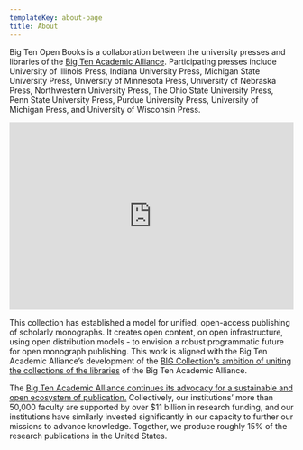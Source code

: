 ```yaml
---
templateKey: about-page
title: About
---
```

Big Ten Open Books is a collaboration between the university presses and libraries of the [Big Ten Academic Alliance](https://btaa.org). Participating presses include University of Illinois Press, Indiana University Press, Michigan State University Press, University of Minnesota Press, University of Nebraska Press, Northwestern University Press, The Ohio State University Press, Penn State University Press, Purdue University Press, University of Michigan Press, and University of Wisconsin Press.

<div style="max-width:608px"><div style="position:relative;padding-bottom:66.118421052632%"><iframe id="kaltura_player" src="https://cdnapisec.kaltura.com/p/1038472/sp/103847200/embedIframeJs/uiconf_id/46145191/partner_id/1038472?iframeembed=true&playerId=kaltura_player&entry_id=1_jldc0a2r&flashvars\\\[streamerType]=auto&amp;flashvars\\\[localizationCode]=en_US&amp;flashvars\\\[sideBarContainer.plugin]=true&amp;flashvars\\\[sideBarContainer.position]=left&amp;flashvars\\\[sideBarContainer.clickToClose]=true&amp;flashvars\\\[chapters.plugin]=true&amp;flashvars\\\[chapters.layout]=vertical&amp;flashvars\\\[chapters.thumbnailRotator]=false&amp;flashvars\\\[streamSelector.plugin]=true&amp;flashvars\\\[EmbedPlayer.SpinnerTarget]=videoHolder&amp;flashvars\\\[dualScreen.plugin]=true&amp;flashvars\\\[hotspots.plugin]=1&amp;flashvars\\\[Kaltura.addCrossoriginToIframe]=true&amp;&wid=1_kjeke3t9" width="608" height="402" allowfullscreen webkitallowfullscreen mozAllowFullScreen allow="autoplay \\\*; fullscreen \\\*; encrypted-media *" sandbox="allow-downloads allow-forms allow-same-origin allow-scripts allow-top-navigation allow-pointer-lock allow-popups allow-modals allow-orientation-lock allow-popups-to-escape-sandbox allow-presentation allow-top-navigation-by-user-activation" frameborder="0" title="Introducing Big Ten Open Books" style="position:absolute;top:0;left:0;width:100%;height:100%"></iframe></div></div>

This collection has established a model for unified, open-access publishing of scholarly monographs. It creates open content, on open infrastructure, using open distribution models - to envision a robust programmatic future for open monograph publishing. This work is aligned with the Big Ten Academic Alliance’s development of the [BIG Collection's ambition of uniting the collections of the libraries](https://btaa.org/library/big-collection/the-big-collection-introduction) of the Big Ten Academic Alliance.

The [Big Ten Academic Alliance continues its advocacy for a sustainable and open ecosystem of publication.](https://btaa.org/about/news-and-publications/news/2019/06/10/sustaining-values-and-scholarship-a-statement-by-the-provosts-of-the-big-ten-academic-alliance) Collectively, our institutions’ more than 50,000 faculty are supported by over $11 billion in research funding, and our institutions have similarly invested significantly in our capacity to further our missions to advance knowledge. Together, we produce roughly 15% of the research publications in the United States.